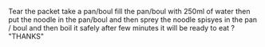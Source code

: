 Tear the packet 
take a pan/boul
fill the pan/boul with 250ml of water
then put the noodle in the pan/boul
and then sprey the noodle spisyes in the pan / boul
and then boil it safely 
after few minutes it will be ready to eat ?
         "THANKS"